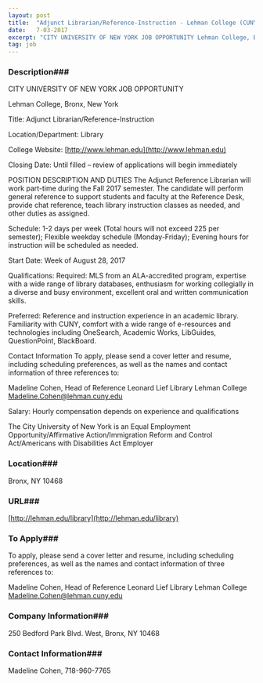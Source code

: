 ```yaml
---
layout: post
title:  "Adjunct Librarian/Reference-Instruction - Lehman College (CUNY)"
date:   7-03-2017
excerpt: "CITY UNIVERSITY OF NEW YORK JOB OPPORTUNITY Lehman College, Bronx, New York Title: Adjunct Librarian/Reference-Instruction Location/Department: Library College Website: [http://www.lehman.edu](http://www.lehman.edu) Closing Date: Until filled – review of applications will begin immediately POSITION DESCRIPTION AND DUTIES The Adjunct Reference Librarian will work part-time during the Fall 2017 semester. The candidate will..."
tag: job
---
```


### Description###

CITY UNIVERSITY OF NEW YORK
JOB OPPORTUNITY        
     
Lehman College, Bronx, New York               

Title:  Adjunct Librarian/Reference-Instruction
 
Location/Department:  Library

College Website:  [http://www.lehman.edu](http://www.lehman.edu)

Closing Date:  Until filled – review of applications will begin immediately
 
POSITION DESCRIPTION AND DUTIES
The Adjunct Reference Librarian will work part-time during the Fall 2017 semester.  The candidate will perform general reference to support students and faculty at the Reference Desk, provide chat reference, teach library instruction classes as needed, and other duties as assigned.

Schedule:  1-2 days per week (Total hours will not exceed 225 per semester); Flexible weekday schedule (Monday-Friday); Evening hours for instruction will be scheduled as needed.

Start Date:  Week of August 28, 2017

Qualifications:
Required:  MLS from an ALA-accredited program, expertise with a wide range of library databases, enthusiasm for working collegially in a diverse and busy environment, excellent oral and written communication skills.

Preferred:  Reference and instruction experience in an academic library.  Familiarity with CUNY, comfort with a wide range of e-resources and technologies including OneSearch, Academic Works, LibGuides, QuestionPoint, BlackBoard.

Contact Information
To apply, please send a cover letter and resume, including scheduling preferences, as well as the names and contact information of three references to:

Madeline Cohen, Head of Reference
Leonard Lief Library
Lehman College
Madeline.Cohen@lehman.cuny.edu

Salary:  Hourly compensation depends on experience and qualifications

The City University of New York is an Equal Employment Opportunity/Affirmative Action/Immigration Reform and Control Act/Americans with Disabilities Act Employer









### Location###

Bronx, NY 10468


### URL###

[http://lehman.edu/library](http://lehman.edu/library)

### To Apply###

To apply, please send a cover letter and resume, including scheduling preferences, as well as the names and contact information of three references to:

Madeline Cohen, Head of Reference
Leonard Lief Library
Lehman College
Madeline.Cohen@lehman.cuny.edu



### Company Information###

250 Bedford Park Blvd. West, Bronx, NY 10468


### Contact Information###

Madeline Cohen, 718-960-7765

